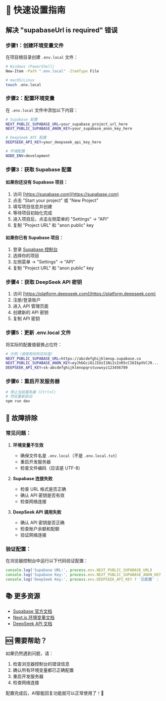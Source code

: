 # 🚀 快速设置指南

## 解决 "supabaseUrl is required" 错误

### 步骤1：创建环境变量文件

在项目根目录创建 `.env.local` 文件：

```bash
# Windows (PowerShell)
New-Item -Path ".env.local" -ItemType File

# macOS/Linux
touch .env.local
```

### 步骤2：配置环境变量

在 `.env.local` 文件中添加以下内容：

```bash
# Supabase 配置
NEXT_PUBLIC_SUPABASE_URL=your_supabase_project_url_here
NEXT_PUBLIC_SUPABASE_ANON_KEY=your_supabase_anon_key_here

# DeepSeek API 配置
DEEPSEEK_API_KEY=your_deepseek_api_key_here

# 环境配置
NODE_ENV=development
```

### 步骤3：获取 Supabase 配置

#### 如果你还没有 Supabase 项目：

1. 访问 [https://supabase.com](https://supabase.com)
2. 点击 "Start your project" 或 "New Project"
3. 填写项目信息并创建
4. 等待项目初始化完成
5. 进入项目后，点击左侧菜单的 "Settings" → "API"
6. 复制 "Project URL" 和 "anon public" key

#### 如果你已有 Supabase 项目：

1. 登录 [Supabase 控制台](https://app.supabase.com)
2. 选择你的项目
3. 左侧菜单 → "Settings" → "API"
4. 复制 "Project URL" 和 "anon public" key

### 步骤4：获取 DeepSeek API 密钥

1. 访问 [https://platform.deepseek.com](https://platform.deepseek.com)
2. 注册/登录账户
3. 进入 API 管理页面
4. 创建新的 API 密钥
5. 复制 API 密钥

### 步骤5：更新 .env.local 文件

将实际的配置值替换占位符：

```bash
# 示例（请使用你的实际值）
NEXT_PUBLIC_SUPABASE_URL=https://abcdefghijklmnop.supabase.co
NEXT_PUBLIC_SUPABASE_ANON_KEY=eyJhbGciOiJIUzI1NiIsInR5cCI6IkpXVCJ9...
DEEPSEEK_API_KEY=sk-abcdefghijklmnopqrstuvwxyz123456789
```

### 步骤6：重启开发服务器

```bash
# 停止当前服务器 (Ctrl+C)
# 然后重新启动
npm run dev
```

## 🔧 故障排除

### 常见问题：

1. **环境变量不生效**
   - 确保文件名是 `.env.local`（不是 `.env.local.txt`）
   - 重启开发服务器
   - 检查文件编码（应该是 UTF-8）

2. **Supabase 连接失败**
   - 检查 URL 格式是否正确
   - 确认 API 密钥是否有效
   - 检查网络连接

3. **DeepSeek API 调用失败**
   - 确认 API 密钥是否正确
   - 检查账户余额和配额
   - 验证网络连接

### 验证配置：

在浏览器控制台中运行以下代码验证配置：

```javascript
console.log('Supabase URL:', process.env.NEXT_PUBLIC_SUPABASE_URL)
console.log('Supabase Key:', process.env.NEXT_PUBLIC_SUPABASE_ANON_KEY ? '已配置' : '未配置')
console.log('DeepSeek Key:', process.env.DEEPSEEK_API_KEY ? '已配置' : '未配置')
```

## 📚 更多资源

- [Supabase 官方文档](https://supabase.com/docs)
- [Next.js 环境变量文档](https://nextjs.org/docs/basic-features/environment-variables)
- [DeepSeek API 文档](https://platform.deepseek.com/docs)

## 🆘 需要帮助？

如果仍然遇到问题，请：

1. 检查浏览器控制台的错误信息
2. 确认所有环境变量都已正确配置
3. 重启开发服务器
4. 检查网络连接

配置完成后，AI智能回复功能就可以正常使用了！🎉
